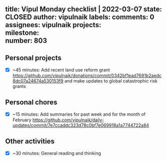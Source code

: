 title:	Vipul Monday checklist | 2022-03-07
state:	CLOSED
author:	vipulnaik
labels:	
comments:	0
assignees:	vipulnaik
projects:	
milestone:	
number:	803
--
## Personal projects

- [x] ~45 minutes: Add recent land use reform grant https://github.com/vipulnaik/donations/commit/0342bf1ead7691b2aedc8dc07a24674a530153f9 and make updates to global catastrophic risk grants

## Personal chores

- [x] ~15 minutes: Add summaries for past week and for the month of February https://github.com/vipulnaik/daily-updates/commit/7e7ccaddc323d78c0bf7e069918a1a7744722a84

## Other activities

- [x] ~30 minutes: General reading and thinking

